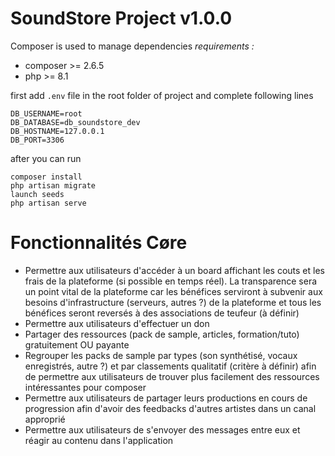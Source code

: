 # SoundStore Project v1.0.0
Composer is used to manage dependencies
*requirements :*
- composer >= 2.6.5
- php >= 8.1

first add `.env` file in the root folder of project and complete following lines
```text
DB_USERNAME=root
DB_DATABASE=db_soundstore_dev
DB_HOSTNAME=127.0.0.1
DB_PORT=3306
```
after you can run
```shell
composer install
php artisan migrate
launch seeds
php artisan serve
```

# Fonctionnalités Cøre
- Permettre aux utilisateurs d'accéder à un board affichant les couts et les frais de la plateforme (si possible en temps réel). La transparence sera un point vital de la plateforme car les bénéfices serviront à subvenir aux besoins d'infrastructure (serveurs, autres ?) de la plateforme et tous les bénéfices seront reversés à des associations de teufeur (à définir)
- Permettre aux utilisateurs d'effectuer un don
- Partager des ressources (pack de sample, articles, formation/tuto) gratuitement  OU payante
- Regrouper les packs de sample par types (son synthétisé, vocaux enregistrés, autre ?) et par classements qualitatif (critère à définir) afin de permettre aux utilisateurs de trouver plus facilement des ressources intéressantes pour composer
- Permettre aux utilisateurs de partager leurs productions en cours de progression afin d'avoir des feedbacks d'autres artistes dans un canal approprié
- Permettre aux utilisateurs de s'envoyer des messages entre eux et réagir au contenu dans l'application